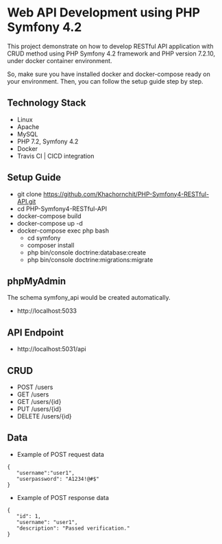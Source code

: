 # Web API Development using PHP Symfony 4.2
This project demonstrate on how to develop RESTful API application with CRUD method using PHP Symfony 4.2 framework and PHP version 7.2.10, under docker container environment.

So, make sure you have installed docker and docker-compose ready on your environment. Then, you can follow the setup guide step by step.

## Technology Stack
* Linux
* Apache
* MySQL
* PHP 7.2, Symfony 4.2
* Docker
* Travis CI | CICD integration

## Setup Guide
* git clone https://github.com/Khachornchit/PHP-Symfony4-RESTful-API.git
* cd PHP-Symfony4-RESTful-API
* docker-compose build
* docker-compose up -d
* docker-compose exec php bash
	* cd symfony
	* composer install
	* php bin/console doctrine:database:create
	* php bin/console doctrine:migrations:migrate

## phpMyAdmin
The schema symfony_api would be created automatically.
* http://localhost:5033

## API Endpoint
* http://localhost:5031/api

## CRUD
* POST		/users
* GET		/users
* GET		/users/{id}
* PUT		/users/{id}
* DELETE	/users/{id}

## Data
* Example of POST request data
```
{
   "username":"user1",
   "userpassword": "A1234!@#$"
}
```

* Example of POST response data
```
{
   "id": 1,
   "username": "user1",
   "description": "Passed verification."
}
```